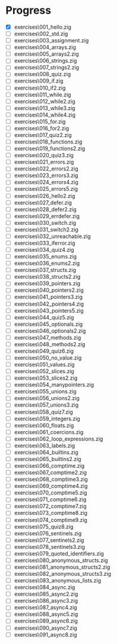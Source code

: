 # Progress

- [x] exercises\001_hello.zig
- [ ] exercises\002_std.zig
- [ ] exercises\003_assignment.zig
- [ ] exercises\004_arrays.zig
- [ ] exercises\005_arrays2.zig
- [ ] exercises\006_strings.zig
- [ ] exercises\007_strings2.zig
- [ ] exercises\008_quiz.zig
- [ ] exercises\009_if.zig
- [ ] exercises\010_if2.zig
- [ ] exercises\011_while.zig
- [ ] exercises\012_while2.zig
- [ ] exercises\013_while3.zig
- [ ] exercises\014_while4.zig
- [ ] exercises\015_for.zig
- [ ] exercises\016_for2.zig
- [ ] exercises\017_quiz2.zig
- [ ] exercises\018_functions.zig
- [ ] exercises\019_functions2.zig
- [ ] exercises\020_quiz3.zig
- [ ] exercises\021_errors.zig
- [ ] exercises\022_errors2.zig
- [ ] exercises\023_errors3.zig
- [ ] exercises\024_errors4.zig
- [ ] exercises\025_errors5.zig
- [ ] exercises\026_hello2.zig
- [ ] exercises\027_defer.zig
- [ ] exercises\028_defer2.zig
- [ ] exercises\029_errdefer.zig
- [ ] exercises\030_switch.zig
- [ ] exercises\031_switch2.zig
- [ ] exercises\032_unreachable.zig
- [ ] exercises\033_iferror.zig
- [ ] exercises\034_quiz4.zig
- [ ] exercises\035_enums.zig
- [ ] exercises\036_enums2.zig
- [ ] exercises\037_structs.zig
- [ ] exercises\038_structs2.zig
- [ ] exercises\039_pointers.zig
- [ ] exercises\040_pointers2.zig
- [ ] exercises\041_pointers3.zig
- [ ] exercises\042_pointers4.zig
- [ ] exercises\043_pointers5.zig
- [ ] exercises\044_quiz5.zig
- [ ] exercises\045_optionals.zig
- [ ] exercises\046_optionals2.zig
- [ ] exercises\047_methods.zig
- [ ] exercises\048_methods2.zig
- [ ] exercises\049_quiz6.zig
- [ ] exercises\050_no_value.zig
- [ ] exercises\051_values.zig
- [ ] exercises\052_slices.zig
- [ ] exercises\053_slices2.zig
- [ ] exercises\054_manypointers.zig
- [ ] exercises\055_unions.zig
- [ ] exercises\056_unions2.zig
- [ ] exercises\057_unions3.zig
- [ ] exercises\058_quiz7.zig
- [ ] exercises\059_integers.zig
- [ ] exercises\060_floats.zig
- [ ] exercises\061_coercions.zig
- [ ] exercises\062_loop_expressions.zig
- [ ] exercises\063_labels.zig
- [ ] exercises\064_builtins.zig
- [ ] exercises\065_builtins2.zig
- [ ] exercises\066_comptime.zig
- [ ] exercises\067_comptime2.zig
- [ ] exercises\068_comptime3.zig
- [ ] exercises\069_comptime4.zig
- [ ] exercises\070_comptime5.zig
- [ ] exercises\071_comptime6.zig
- [ ] exercises\072_comptime7.zig
- [ ] exercises\073_comptime8.zig
- [ ] exercises\074_comptime9.zig
- [ ] exercises\075_quiz8.zig
- [ ] exercises\076_sentinels.zig
- [ ] exercises\077_sentinels2.zig
- [ ] exercises\078_sentinels3.zig
- [ ] exercises\079_quoted_identifiers.zig
- [ ] exercises\080_anonymous_structs.zig
- [ ] exercises\081_anonymous_structs2.zig
- [ ] exercises\082_anonymous_structs3.zig
- [ ] exercises\083_anonymous_lists.zig
- [ ] exercises\084_async.zig
- [ ] exercises\085_async2.zig
- [ ] exercises\086_async3.zig
- [ ] exercises\087_async4.zig
- [ ] exercises\088_async5.zig
- [ ] exercises\089_async6.zig
- [ ] exercises\090_async7.zig
- [ ] exercises\091_async8.zig
